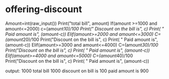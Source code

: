# offering-discount
Amount=int(raw_input()) 
  Print("total bill", amount) 
If(amount >=1000 and amount<=2000) 
c=(amount*10)/100
  Print(" Discount on the bill is", c) 
  Print( " Paid amount is", (amount-c)) 
Elif(amount>=2000 and amount<=3000) 
C=(amount*20)/100
  Print("Discount on the bill is", c) 
  Print( " Paid amount is", (amount-c)) 
Elif(amount>=3000 and amount<=4000) 
C=(amount*30)/100
  Print("Discount on the bill is", c) 
  Print( " Paid amount is", (amount-c)) 
Elif(amount>=4000 and amount<=5000) 
C=(amount*40)/100
  Print("Discount on the bill is", c) 
  Print( " Paid amount is", (amount-c))

output:
	1000
	total bill  1000
	discount on bill  is 100
	paid amount is 900
